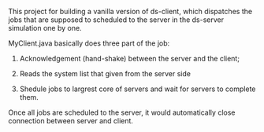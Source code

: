 This project for building a vanilla version of ds-client,
which dispatches the jobs that are supposed to scheduled to
the server in the ds-server simulation one by one.

MyClient.java basically does three part of the job: 
1. Acknowledgement (hand-shake) between the server and the client;

2. Reads the system list that given from the server side

3. Shedule jobs to largrest core of servers and wait for servers 
to complete them.

Once all jobs are scheduled to the server, it would automatically
close connection between server and client.



 

